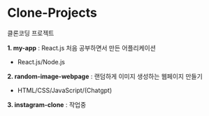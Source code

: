 # Clone-Projects

클론코딩 프로젝트

**1. my-app** : React.js 처음 공부하면서 만든 어플리케이션 

- React.js/Node.js

**2. random-image-webpage** : 랜덤하게 이미지 생성하는 웹페이지 만들기 

- HTML/CSS/JavaScript/(Chatgpt)


**3. instagram-clone** : 작업중
